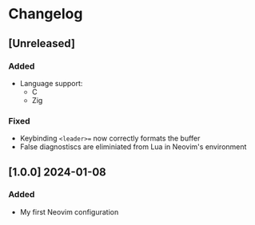 # Changelog

## [Unreleased]

### Added

-   Language support:
    -   C
    -   Zig

### Fixed

-   Keybinding `<leader>=` now correctly formats the buffer
-   False diagnostiscs are eliminiated from Lua in Neovim's environment

## [1.0.0] 2024-01-08

### Added

-   My first Neovim configuration
